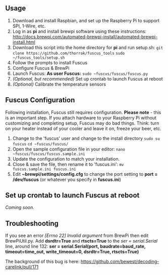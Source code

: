 ## Usage
1. Download and install Raspbian, and set up the Raspberry Pi to support SPI, 1-Wire, etc.
2. Log in as **pi** and install brewpi software using these instructions:
http://docs.brewpi.com/automated-brewpi-install/automated-brewpi-install.html
3. Download this script into the home directory for **pi** and run setup.sh:
`git clone https://github.com/thorrak/fuscus_tools`
`sudo ~/fuscus_tools/setup.sh`
4. Follow the prompts to install Fuscus
5. Configure Fuscus & BrewPi
6. Launch Fuscus:
**As user Fuscus:** `sudo ~fuscus/fuscus/fuscus.py`
7. *(Optional, but recommended)* Set up crontab to launch Fuscus at reboot
8. *(Optional)* Calibrate the temperature sensors

## Fuscus Configuration
Following installation, Fuscus still requires configuration. **Please note** - this is an important step. If you attach hardware to your Raspberry Pi without customizing and completing setup, Fuscus may do bad things. Think: turn on your heater instead of your cooler and leave it on, freeze your beer, etc.
1. Change to the 'fuscus' user and change to the install directory
`sudo su fuscus`
`cd ~fuscus/fuscus/`
2. Open the sample configuration file in your editor:
`nano ~fuscus/fuscus/fuscus.sample.ini`
3. Update the configuration to match your installation.
4. Close & save the file, then rename it to 'fuscus.ini':
`mv fuscus.sample.ini fuscus.ini`
5. Edit **~brewpi/settings/config.cfg** to change the port setting to
**port = /dev/fuscus** (or whatever you specify in **fuscus.ini**)


## Set up crontab to launch Fuscus at reboot

*Coming soon.*



## Troubleshooting
If you see an error *[Errno 22] Invalid argument* from BrewPi then
edit BrewPiUtil.py.  Add **dsrdtr=True** and **rtscts=True** to the
*ser = serial.Serial* line, around line 132:
**ser = serial.Serial(port, baudrate=baud_rate, timeout=time_out, write_timeout=0, dsrdtr=True, rtscts=True)**

The background of this bug is here:
https://github.com/bewest/decoding-carelink/pull/171


